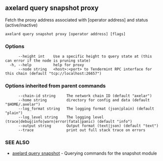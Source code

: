 ## axelard query snapshot proxy

Fetch the proxy address associated with \[operator address\] and status (active/inactive)

```
axelard query snapshot proxy [operator address] [flags]
```

### Options

```
      --height int    Use a specific height to query state at (this can error if the node is pruning state)
  -h, --help          help for proxy
      --node string   <host>:<port> to Tendermint RPC interface for this chain (default "tcp://localhost:26657")
```

### Options inherited from parent commands

```
      --chain-id string     The network chain ID (default "axelar")
      --home string         directory for config and data (default "$HOME/.axelar")
      --log_format string   The logging format (json|plain) (default "plain")
      --log_level string    The logging level (trace|debug|info|warn|error|fatal|panic) (default "info")
      --output string       Output format (text|json) (default "text")
      --trace               print out full stack trace on errors
```

### SEE ALSO

- [axelard query snapshot](axelard_query_snapshot.md)	 - Querying commands for the snapshot module

